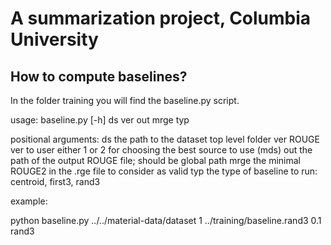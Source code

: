 # A summarization project, Columbia University

## How to compute baselines?

In the folder training you will find the baseline.py script.

usage: baseline.py [-h] ds ver out mrge typ

positional arguments:
  ds          the path to the dataset top level folder
  ver         ROUGE ver to user either 1 or 2 for choosing the best source to
              use (mds)
  out         the path of the output ROUGE file; should be global path
  mrge        the minimal ROUGE2 in the .rge file to consider as valid
  typ         the type of baseline to run: centroid, first3, rand3

example:

python baseline.py ../../material-data/dataset 1 ../training/baseline.rand3 0.1 rand3


